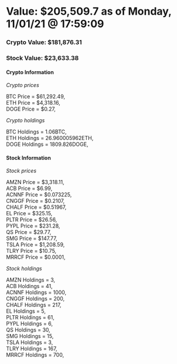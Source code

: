 # Value: $205,509.7 as of Monday, 11/01/21 @ 17:59:09 

### Crypto Value: $181,876.31

### Stock Value: $23,633.38

#### Crypto Information 
*Crypto prices* 

BTC Price = $61,292.49,  
ETH Price = $4,318.16,  
DOGE Price = $0.27,  


*Crypto holdings* 

BTC Holdings = 1.06BTC,  
ETH Holdings = 26.960005962ETH,  
DOGE Holdings = 1809.826DOGE,  


#### Stock Information 

*Stock prices* 

AMZN Price = $3,318.11,  
ACB Price = $6.99,  
ACNNF Price = $0.073225,  
CNGGF Price = $0.2107,  
CHALF Price = $0.51967,  
EL Price = $325.15,  
PLTR Price = $26.56,  
PYPL Price = $231.28,  
QS Price = $29.77,  
SMG Price = $147.77,  
TSLA Price = $1,208.59,  
TLRY Price = $10.75,  
MRRCF Price = $0.0001,  


*Stock holdings* 

AMZN Holdings = 3,  
ACB Holdings = 41,  
ACNNF Holdings = 1000,  
CNGGF Holdings = 200,  
CHALF Holdings = 217,  
EL Holdings = 5,  
PLTR Holdings = 61,  
PYPL Holdings = 6,  
QS Holdings = 30,  
SMG Holdings = 15,  
TSLA Holdings = 3,  
TLRY Holdings = 167,  
MRRCF Holdings = 700,  



